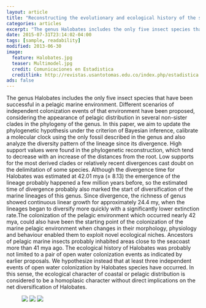 ```yaml
---
layout: article
title: "Reconstructing the evolutionary and ecological history of the sea skaters Halobates spp. (Heteroptera: Gerridae)"
categories: articles
excerpt: "The genus Halobates includes the only five insect species that have been successful in a pelagic marine environment. Different scenarios of independent colonization events of that environment have been proposed, considering the appearance of pelagic distribution in several non-sister clades in the phylogeny of the genus. In this paper, we aim to update the phylogenetic hypothesis under the criterion of Bayesian inference, calibrate a molecular clock using the only fossil described in the genus and also analyze the diversity pattern of the lineage since its divergence. High support values were found in the phylogenetic reconstruction, which tend to decrease with an increase of the distances from the root. Low supports for the most derived clades or relatively recent divergences cast doubt on the delimitation of some species. Although the divergence time for Halobates was estimated at 42.01 mya (± 8.13) the emergence of the lineage probably happened a few million years before, so the estimated time of divergence probably also marked the start of diversification of the marine lineages of this genus. Since divergence, the richness of genus showed continuous linear growth for approximately 24.4 my, when the lineages began to diversify more quickly with a significantly lower extinction rate.The colonization of the pelagic environment which occurred nearly 42 mya, could also have been the starting point of the colonization of the marine pelagic environment when changes in their morphology, physiology and behaviour enabled them to exploit novel ecological niches. Ancestors of pelagic marine insects probably inhabited areas close to the seacoast more than 41 mya ago. The ecological history of Halobates was probably not limited to a pair of open water colonization events as indicated by earlier proposals. We hypothesize instead that at least three independent events of open water colonization by Halobates species have occurred. In this sense, the ecological character of coastal or pelagic distribution is considered to be a homoplasic character without direct implications on the net diversification of Halobates."
date: 2015-07-31T23:14:02-04:00
tags: [sample, readability]
modified: 2013-06-30
image:
  feature: Halobates.jpg
  teaser: Multimodel.jpg
  credit: Comunicaciones en Estadistica
  creditlink: http://revistas.usantotomas.edu.co/index.php/estadistica
ads: false  
---
```


The genus Halobates includes the only five insect species that have been successful in a pelagic marine environment. Different scenarios of independent colonization events of that environment have been proposed, considering the appearance of pelagic distribution in several non-sister clades in the phylogeny of the genus. In this paper, we aim to update the phylogenetic hypothesis under the criterion of Bayesian inference, calibrate a molecular clock using the only fossil described in the genus and also analyze the diversity pattern of the lineage since its divergence. High support values were found in the phylogenetic reconstruction, which tend to decrease with an increase of the distances from the root. Low supports for the most derived clades or relatively recent divergences cast doubt on the delimitation of some species. Although the divergence time for Halobates was estimated at 42.01 mya (± 8.13) the emergence of the lineage probably happened a few million years before, so the estimated time of divergence probably also marked the start of diversification of the marine lineages of this genus. Since divergence, the richness of genus showed continuous linear growth for approximately 24.4 my, when the lineages began to diversify more quickly with a significantly lower extinction rate.The colonization of the pelagic environment which occurred nearly 42 mya, could also have been the starting point of the colonization of the marine pelagic environment when changes in their morphology, physiology and behaviour enabled them to exploit novel ecological niches. Ancestors of pelagic marine insects probably inhabited areas close to the seacoast more than 41 mya ago. The ecological history of Halobates was probably not limited to a pair of open water colonization events as indicated by earlier proposals. We hypothesize instead that at least three independent events of open water colonization by Halobates species have occurred. In this sense, the ecological character of coastal or pelagic distribution is considered to be a homoplasic character without direct implications on the net diversification of Halobates.

<figure class="third">
	<a href="http://placehold.it/1200x600.gif"><img src="http://placehold.it/900x450.gif"></a>
	<a href="http://placehold.it/1200x600.gif"><img src="http://placehold.it/900x450.gif"></a>
	<a href="http://placehold.it/1200x600.gif"><img src="http://placehold.it/900x450.gif"></a>
</figure>

